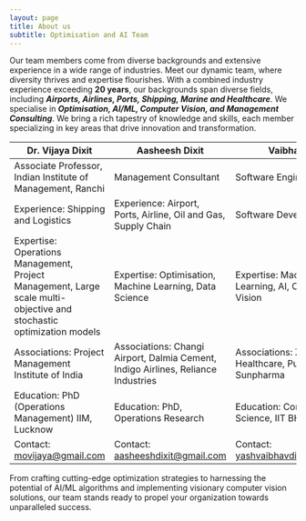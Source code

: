 ```yaml
---
layout: page
title: About us
subtitle: Optimisation and AI Team
---
```

Our team members come from diverse backgrounds and extensive experience in a wide range of industries.
Meet our dynamic team, where diversity thrives and expertise flourishes. With a combined industry experience exceeding **20 years**, our backgrounds span diverse fields, including _**Airports, Airlines, Ports, Shipping, Marine and Healthcare**_. We specialise in _**Optimisation, AI/ML, Computer Vision, and Management Consulting**_.
We bring a rich tapestry of knowledge and skills, each member specializing in key areas that drive innovation and transformation.


| Dr. Vijaya Dixit                    | Aasheesh Dixit                      | Vaibhav Dixit |
| ----------------------------------- | ----------------------------------- |--------------------|
| Associate Professor, Indian Institute of Management, Ranchi|Management Consultant| Software Engineer|
| Experience: Shipping and Logistics|Experience: Airport, Ports, Airline, Oil and Gas, Supply Chain| Software Development|
| Expertise: Operations Management, Project Management, Large scale multi-objective and stochastic optimization models|Expertise: Optimisation, Machine Learning, Data Science| Expertise: Machine Learning, AI, Computer Vision
|Associations: Project Management Institute of India|Associations: Changi Airport, Dalmia Cement, Indigo Airlines, Reliance Industries|Associations: Zydus Healthcare, Puma, Sunpharma |
| Education: PhD (Operations Management) IIM, Lucknow| Education: PhD, Operations Research|Education: Computer Science, IIT BHU|
|Contact: <movijaya@gmail.com>|Contact: <aasheeshdixit@gmail.com>|Contact: <yashvaibhavdixit@gmail.com>|

From crafting cutting-edge optimization strategies to harnessing the potential of AI/ML algorithms and implementing visionary computer vision solutions, our team stands ready to propel your organization towards unparalleled success.
